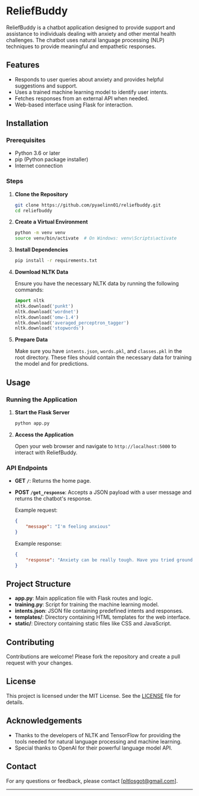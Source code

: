 # ReliefBuddy

ReliefBuddy is a chatbot application designed to provide support and assistance to individuals dealing with anxiety and other mental health challenges. The chatbot uses natural language processing (NLP) techniques to provide meaningful and empathetic responses.

## Features

- Responds to user queries about anxiety and provides helpful suggestions and support.
- Uses a trained machine learning model to identify user intents.
- Fetches responses from an external API when needed.
- Web-based interface using Flask for interaction.

## Installation

### Prerequisites

- Python 3.6 or later
- pip (Python package installer)
- Internet connection 

### Steps

1. **Clone the Repository**

    ```bash
    git clone https://github.com/pyaelinn01/reliefbuddy.git
    cd reliefbuddy
    ```

2. **Create a Virtual Environment**

    ```bash
    python -m venv venv
    source venv/bin/activate  # On Windows: venv\Scripts\activate
    ```

3. **Install Dependencies**

    ```bash
    pip install -r requirements.txt
    ```

4. **Download NLTK Data**

    Ensure you have the necessary NLTK data by running the following commands:

    ```python
    import nltk
    nltk.download('punkt')
    nltk.download('wordnet')
    nltk.download('omw-1.4')
    nltk.download('averaged_perceptron_tagger')
    nltk.download('stopwords')
    ```

5. **Prepare Data**

    Make sure you have `intents.json`, `words.pkl`, and `classes.pkl` in the root directory. These files should contain the necessary data for training the model and for predictions.

## Usage

### Running the Application

1. **Start the Flask Server**

    ```bash
    python app.py
    ```

2. **Access the Application**

    Open your web browser and navigate to `http://localhost:5000` to interact with ReliefBuddy.

### API Endpoints

- **GET `/`**: Returns the home page.
- **POST `/get_response`**: Accepts a JSON payload with a user message and returns the chatbot's response.

    Example request:

    ```json
    {
        "message": "I'm feeling anxious"
    }
    ```

    Example response:

    ```json
    {
        "response": "Anxiety can be really tough. Have you tried grounding techniques, like focusing on your senses?"
    }
    ```

## Project Structure

- **app.py**: Main application file with Flask routes and logic.
- **training.py**: Script for training the machine learning model.
- **intents.json**: JSON file containing predefined intents and responses.
- **templates/**: Directory containing HTML templates for the web interface.
- **static/**: Directory containing static files like CSS and JavaScript.

## Contributing

Contributions are welcome! Please fork the repository and create a pull request with your changes.

## License

This project is licensed under the MIT License. See the [LICENSE](LICENSE) file for details.

## Acknowledgements

- Thanks to the developers of NLTK and TensorFlow for providing the tools needed for natural language processing and machine learning.
- Special thanks to OpenAI for their powerful language model API.

## Contact

For any questions or feedback, please contact [pltlosgot@gmail.com].

---
